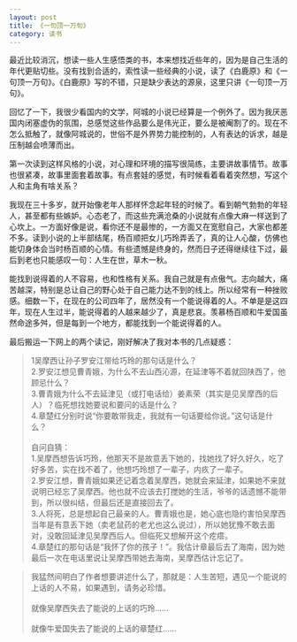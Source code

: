 ```yaml
---
layout: post
title: 《一句顶一万句》
category: 读书
---
```


最近比较消沉，想读一些人生感悟类的书，本来想找近些年的，因为是自己生活的年代更贴切些。没有找到合适的，索性读一些经典的小说，读了《白鹿原》和《一句顶一万句》。《白鹿原》写的不错，只是缺少表达的源泉，这里只讲《一句顶一万句》。

回忆了一下，我很少看国内的文学，阿城的小说已经算是一个例外了。因为我厌恶国内闭塞虚伪的氛围，总感觉这些作品要么是伟光正，要么是被阉割了的。现在不怎么抵触了，就像阿城说的，世俗不是外界势力能控制的，人有表达的诉求，越是压制越会喷薄而出。

第一次读到这样风格的小说，对心理和环境的描写很简练，主要讲故事情节。故事也很紧凑，故事里面套着故事。有点套娃的感觉，有时候看着看着突然想，写这个人和主角有啥关系？

我现在三十多岁，就开始像老年人那样怀念起年轻的时候了。看到朝气勃勃的年轻人，甚至都有些嫉妒。心态老了，而这些充满沧桑的小说就有点像大麻一样送到了心坎上。一方面好像是说，看你还不是最惨的，一方面又在宽慰自己，大家也都差不多。读到小说的上半部结尾，杨百顺把女儿巧玲弄丢了，真的让人心酸，仿佛也能切身体会当时杨百顺的心情。有些遗憾是终身的，然而日子还得继续往下过，最后到老也只能感叹一句：人生在世，草木一秋。

能找到说得着的人不容易，也和性格有关系。我自己就是有点傲气。志向越大，痛苦越深，特别是总让自己的野心处于自己能力达不到的线上。所以经常有一种挫败感。细数一下，在现在的公司四年了，居然没有一个能说得着的人。不单是是这四年，现在人生过半，能说得着的人越来越少了，真是悲哀。羡慕杨百顺和牛爱国虽然命途多舛，但是每到一个地方，都能找到一个能说得着的人。

最后搬运一下网上的两个读记，刚好解决了我对本书的几点疑惑：

<blockquote>
1吴摩西让孙子罗安江带给巧玲的那句话是什么？
<br/>
2.罗安江想见曹青娥，为什么不去山西沁源，在延津等不着就回陕西了，他顾忌什么？
<br/>
3.曹青娥为什么不去延津见（或打电话给）姜素荣（其实是见吴摩西的后人）？临死想找她要说和要问的话是什么？
<br/>
4.章楚红分别时说“你要敢带我走，我就有一句话要给你说。”这句话是什么？
<br/><br/>
自问自猜：
<br/>
1.吴摩西想告诉巧玲，他那天不是故意丢下她的，找她找了好久好久，吃了好多苦，实在找不着了，他想巧玲想了一辈子，内疚了一辈子。
<br/>
2.罗安江想，曹青娥如果还记着念着吴摩西，她就会来延津，如果她不来就说明已经忘了吴摩西。他也就不应该去打搅她的生活，爷爷的话遗憾不能带到，所以很纠结，但最后还是直接回去了。
<br/>
3.人将死，总是想起自己最亲的人。曹青娥也是，她心底也隐约害怕吴摩西当年是有意丢下她（卖老鼠药的老尤也这么说过），所以她犹豫不敢去面对，没敢回延津见吴摩西后人。但临死又想解开这个疙瘩。
<br/>
4.章楚红的那句话是“我怀了你的孩子！”。我估计章最后去了海南，因为她最后一次在电话里说让吴摩西带她去海南，吴摩西估计忘记了。
</blockquote>

<blockquote>
我猛然间明白了作者想要讲述什么了，那就是：人生苦短，遇见一个能说的上话的人不易，如果遇到，请务必珍惜。
<br/><br/>
就像吴摩西失去了能说的上话的巧玲……
<br/><br/>
就像牛爱国失去了能说的上话的章楚红……
</blockquote>


